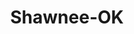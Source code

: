 ---
title: Shawnee-OK
slug: shawnee-ok
f_state:
- cms/state/oklahoma.md
f_locations:
- cms/payday-loan/advance-america-2156.md
- cms/payday-loan/advance-america-2176.md
- cms/payday-loan/check-go-9881.md
- cms/payday-loan/check-into-cash-12343.md
- cms/payday-loan/check-into-cash-12358.md
- cms/payday-loan/check-into-cash-inc-13098.md
- cms/payday-loan/first-america-cash-advance-18338.md
- cms/payday-loan/lendnation-20352.md
- cms/payday-loan/national-quick-cash-22844.md
updated-on: '2024-05-30T13:41:28.615Z'
created-on: '2024-05-30T13:41:28.615Z'
published-on: '2024-05-30T13:54:32.469Z'
f_city: Shawnee
layout: '[city].html'
tags: city
---
